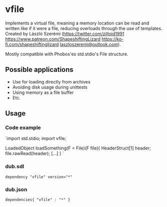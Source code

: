 # vfile
Implements a virtual file, meaning a memory location can be read and written like if it were a file, reducing overloads through the use of templates. Created by László Szerémi (https://twitter.com/ziltoid1991 https://www.patreon.com/ShapeshiftingLizard https://ko-fi.com/shapeshiftinglizard laszloszeremi@outlook.com).

Mostly compatible with Phobos'es std.stdio's File structure.

## Possible applications
* Use for loading directly from archives
* Avoiding disk usage during unittests
* Using memory as a file buffer
* Etc.

## Usage
### Code example
`import std.stdio;
import vfile;

LoadedObject loadSomething(F = File)(F file){
	HeaderStruct[1] header;
	file.rawRead(header);
	[...]
}
`

### dub.sdl
`dependency "vfile" version="*"`

### dub.json
`dependencies{
	"vfile" : "*"
}`
